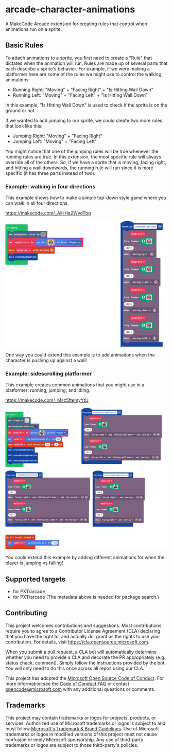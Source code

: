 # arcade-character-animations

A MakeCode Arcade extension for creating rules that control when animations run on a sprite.

## Basic Rules

To attach animations to a sprite, you first need to create a "Rule" that dictates when the animation will run. Rules are made up of several parts that each describe a sprite's behavior. For example, if we were making a platformer here are some of the rules we might use to control the walking animations:

* Running Right: "Moving" + "Facing Right" + "Is Hitting Wall Down"
* Running Left: "Moving" + "Facing Left" + "Is Hitting Wall Down"

In this example, "Is Hitting Wall Down" is used to check if the sprite is on the ground or not.

If we wanted to add jumping to our sprite, we could create two more rules that look like this:

* Jumping Right: "Moving" + "Facing Right"
* Jumping Left: "Moving" + "Facing Left"

You might notice that one of the jumping rules will be true whenever the running rules are true. In this extension, the most specific rule will always override all of the others. So, if we have a sprite that is moving, facing right, and hitting a wall downwards, the running rule will run since it is more specific (it has three parts instead of two).


### Example: walking in four directions

This example shows how to make a simple top-down style game where you can walk in all four directions.

https://makecode.com/_AiHHa2WyoTbg

![A picture of blocks in the top-down example](./pngs/top-down.png)

One way you could extend this example is to add animations when the character is pushing up against a wall!


### Example: sidescrolling platformer

This example creates common animations that you might use in a platformer: running, jumping, and idling.

https://makecode.com/_Msz5ftemyYtU

![A picture of blocks in the platformer example](./pngs/platformer.png)

You could extend this example by adding different animations for when the player is jumping vs falling!


## Supported targets

* for PXT/arcade
* for PXT/arcade
(The metadata above is needed for package search.)

## Contributing

This project welcomes contributions and suggestions.  Most contributions require you to agree to a
Contributor License Agreement (CLA) declaring that you have the right to, and actually do, grant us
the rights to use your contribution. For details, visit https://cla.opensource.microsoft.com.

When you submit a pull request, a CLA bot will automatically determine whether you need to provide
a CLA and decorate the PR appropriately (e.g., status check, comment). Simply follow the instructions
provided by the bot. You will only need to do this once across all repos using our CLA.

This project has adopted the [Microsoft Open Source Code of Conduct](https://opensource.microsoft.com/codeofconduct/).
For more information see the [Code of Conduct FAQ](https://opensource.microsoft.com/codeofconduct/faq/) or
contact [opencode@microsoft.com](mailto:opencode@microsoft.com) with any additional questions or comments.

## Trademarks

This project may contain trademarks or logos for projects, products, or services. Authorized use of Microsoft
trademarks or logos is subject to and must follow
[Microsoft's Trademark & Brand Guidelines](https://www.microsoft.com/en-us/legal/intellectualproperty/trademarks/usage/general).
Use of Microsoft trademarks or logos in modified versions of this project must not cause confusion or imply Microsoft sponsorship.
Any use of third-party trademarks or logos are subject to those third-party's policies.
